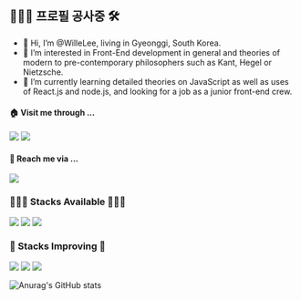 ## 🧑🏻‍🔧 프로필 공사중 🛠

- 👋 Hi, I’m @WilleLee, living in Gyeonggi, South Korea.
- 👀 I’m interested in Front-End development in general and theories of modern to pre-contemporary philosophers such as Kant, Hegel or Nietzsche.
- 🌱 I’m currently learning detailed theories on JavaScript as well as uses of React.js and node.js, and looking for a job as a junior front-end crew.

<!---
WilleLee/WilleLee is a ✨ special ✨ repository because its `README.md` (this file) appears on your GitHub profile.
You can click the Preview link to take a look at your changes.
--->

<h4>🏠 Visit me through ...</h4>

<a href="https://github.com/WilleLee" target="_blank"><img src="https://img.shields.io/badge/GitHub-181717?style=flat-square&logo=GitHub&logoColor=FFFFFF"/></a>
<a href="https://medium.com/@1992season" target="_blank"><img src="https://img.shields.io/badge/Medium-000000?style=flat-square&logo=Medium&logoColor=FFFFFF"/></a>

<h4>💌 Reach me via ...</h4>

<a href="mailto:1992season@gmail.com" target="_blank"><img src="https://img.shields.io/badge/1992season@gmail.com-EA4335?style=flat-square&logo=Gmail&logoColor=FFFFFF"/></a>




<h3>🧑🏻‍💻 Stacks Available 🧑🏻‍💻</h3>

<a href="#" target="_blank"><img src="https://img.shields.io/badge/HTML-E34F26?style=flat-square&logo=HTML5&logoColor=FFFFFF"/></a>
<a href="#" target="_blank"><img src="https://img.shields.io/badge/CSS-1572B6?style=flat-square&logo=CSS3&logoColor=FFFFFF"/></a>
<a href="#" target="_blank"><img src="https://img.shields.io/badge/JavaScript-F7DF1E?style=flat-square&logo=JavaScript&logoColor=FFFFFF"/></a>


<h3>📝 Stacks Improving 📝</h3>

<a href="#" target="_blank"><img src="https://img.shields.io/badge/React-61DAFB?style=flat-square&logo=React&logoColor=FFFFFF"/></a>
<a href="#" target="_blank"><img src="https://img.shields.io/badge/TypeScript-3178C6?style=flat-square&logo=TypeScript&logoColor=FFFFFF"/></a>
<a href="#" target="_blank"><img src="https://img.shields.io/badge/Node.js-339933?style=flat-square&logo=Node.js&logoColor=FFFFFF"/></a>


![Anurag's GitHub stats](https://github-readme-stats.vercel.app/api?username=WilleLee&show_icons=true&theme=dark)
